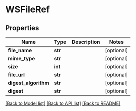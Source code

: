 # WSFileRef

## Properties
Name | Type | Description | Notes
------------ | ------------- | ------------- | -------------
**file_name** | **str** |  | [optional] 
**mime_type** | **str** |  | [optional] 
**size** | **int** |  | [optional] 
**file_url** | **str** |  | [optional] 
**digest_algorithm** | **str** |  | [optional] 
**digest** | **str** |  | [optional] 

[[Back to Model list]](../README.md#documentation-for-models) [[Back to API list]](../README.md#documentation-for-api-endpoints) [[Back to README]](../README.md)


